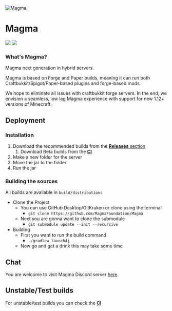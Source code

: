 ![Magma](https://img.hexeption.co.uk/magma-new.png)

# Magma

![](https://img.shields.io/badge/Minecraft%20Forge-1.12.2%20--%202846-orange.svg?style=for-the-badge) [![](https://img.shields.io/jenkins/build/https/ci.hexeption.co.uk/job/Magma?label=CI&style=for-the-badge)](https://ci.hexeption.co.uk)

### What's Magma?

Magma next  generation in hybrid servers.

Magma is based on Forge and Paper builds, meaning it can run both Craftbukkit/Spigot/Paper-based plugins and forge-based mods.

We hope to eliminate all issues with craftbukkit forge servers. In the end, we envision a seamless, low lag Magma experience with support for new 1.12+ versions of Minecraft.

## Deployment

### Installation

1. Download the recommended builds from the [**Releases** section](https://github.com/KettleFoundation/Kettle/releases)
   1. Download Beta builds from the [**CI**](https://ci.hexeption.co.uk/job/Magma/)
2. Make a new folder for the server
3. Move the jar to the folder
4. Run the jar

### Building the sources

All builds are available in `build/distributions`

- Clone the Project
  - You can use GitHub Desktop/GitKraken or clone using the terminal 
    - `git clone https://github.com/MagmaFoundation/Magma` 
  - Next you are gonna want to clone the submodule
    - `git submodule update --init --recursive` 
- Building
  - First you want to run the build command 
    - `./gradlew launch4j`
  - Now go and get a drink this may take some time

## Chat

You are welcome to visit Magma Discord server [here](https://discord.gg/6rkqngA).

## Unstable/Test builds

For unstable/test builds you can check the [__CI__](https://ci.hexeption.co.uk/job/Magma)
